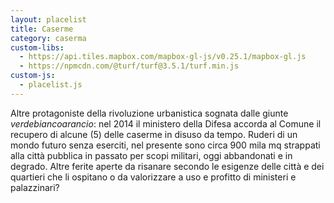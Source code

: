 ```yaml
---
layout: placelist
title: Caserme
category: caserma
custom-libs:
  - https://api.tiles.mapbox.com/mapbox-gl-js/v0.25.1/mapbox-gl.js
  - https://npmcdn.com/@turf/turf@3.5.1/turf.min.js
custom-js:
  - placelist.js
---
```

Altre protagoniste della rivoluzione urbanistica sognata dalle giunte _verdebiancoarancio_: nel 2014 il ministero della Difesa accorda al Comune il recupero di alcune (5) delle caserme in disuso da tempo. Ruderi di un mondo futuro senza eserciti, nel presente sono circa 900 mila mq strappati alla città pubblica in passato per scopi militari, oggi abbandonati e in degrado. Altre ferite aperte da risanare secondo le esigenze delle città e dei quartieri che li ospitano o da valorizzare a uso e profitto di ministeri e palazzinari?
